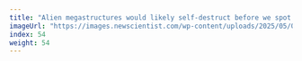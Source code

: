 ```yaml
---
title: "Alien megastructures would likely self-destruct before we spot them"
imageUrl: "https://images.newscientist.com/wp-content/uploads/2025/05/09162806/SEI_250576334.jpg?width=788"
index: 54
weight: 54
---
```

